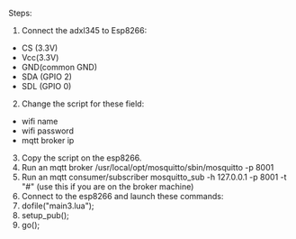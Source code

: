 Steps:

1. Connect the adxl345 to Esp8266: 
  * CS (3.3V) 
  * Vcc(3.3V) 
  * GND(common GND)
  * SDA (GPIO 2)
  * SDL (GPIO 0)

2. Change the script for these field:
  * wifi name
  * wifi password
  * mqtt broker ip
  
3. Copy the script on the esp8266.
4. Run an mqtt broker  /usr/local/opt/mosquitto/sbin/mosquitto -p 8001
5. Run an mqtt consumer/subscriber mosquitto_sub -h 127.0.0.1 -p 8001 -t "#" (use this if you are on the broker machine)
6. Connect to the esp8266 and launch these commands:
  1. dofile("main3.lua");
  2. setup_pub();
  3. go();
